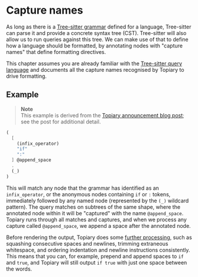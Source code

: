 # Capture names

As long as there is a [Tree-sitter grammar][tree-sitter:parsers] defined
for a language, Tree-sitter can parse it and provide a concrete syntax
tree (CST). Tree-sitter will also allow us to run queries against this
tree. We can make use of that to define how a language should be
formatted, by annotating nodes with "capture names" that define
formatting directives.

This chapter assumes you are already familiar with the [Tree-sitter
query language][tree-sitter:query] and documents all the capture names
recognised by Topiary to drive formatting.

## Example

> **Note**\
> This example is derived from the [Topiary announcement blog
> post][tweag:topiary-announcement]; see the post for additional detail.

```scheme
(
  [
    (infix_operator)
    "if"
    ":"
  ] @append_space
  .
  (_)
)
```

This will match any node that the grammar has identified as an
`infix_operator`, or the anonymous nodes containing `if` or `:` tokens,
immediately followed by any named node (represented by the `(_)`
wildcard pattern). The query matches on subtrees of the same shape,
where the annotated node within it will be "captured" with the name
`@append_space`. Topiary runs through all matches and captures, and when
we process any capture called `@append_space`, we append a space after
the annotated node.

Before rendering the output, Topiary does some [further processing](../formatting-pipeline.md#atom-processing),
such as squashing consecutive spaces and newlines, trimming extraneous
whitespace, and ordering indentation and newline instructions
consistently. This means that you can, for example, prepend and append
spaces to `if` and `true`, and Topiary will still output `if true` with
just one space between the words.

<!-- Links -->
[tree-sitter:parsers]: https://github.com/tree-sitter/tree-sitter/wiki/List-of-parsers
[tree-sitter:query]: https://tree-sitter.github.io/tree-sitter/using-parsers/queries/index.html
[tweag:topiary-announcement]: https://www.tweag.io/blog/2023-03-09-announcing-topiary
